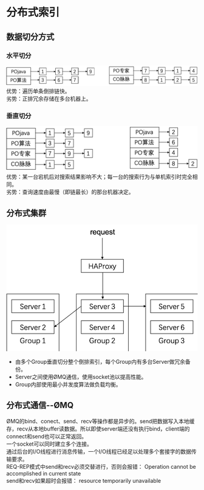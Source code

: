 # 分布式索引
## 数据切分方式
### 水平切分
![avatar](img/hslice.png)
优势：遍历单条倒排链快。<br>
劣势：正排冗余存储在多台机器上。
### 垂直切分
![avatar](img/vslice.png)
优势：某一台宕机后对搜索结果影响不大；每一台的搜索行为与单机索引时完全相同。<br>
劣势：查询速度由最慢（即链最长）的那台机器决定。
## 分布式集群
![avatar](img/cluster.png)
- 由多个Group垂直切分整个倒排索引，每个Group内有多台Server做冗余备份。
- Server之间使用ØMQ通信，使用socket池以提高性能。
- Group内部使用最小并发度算法做负载均衡。
## 分布式通信--ØMQ
ØMQ的bind、conect、send、recv等操作都是异步的。send把数据写入本地缓存，recv从本地buffer读数据。所以即使server端还没有执行bind，client端的connect和send也可以正常返回。<br>
一个socket可以同时建立多个连接。<br>
通过后台的I/O线程进行消息传输，一个I/O线程已经足以处理多个套接字的数据传输要求。<br>
REQ-REP模式中send和recv必须交替进行，否则会报错： Operation cannot be accomplished in current state<br>
send和recv如果超时会报错： resource temporarily unavailable
